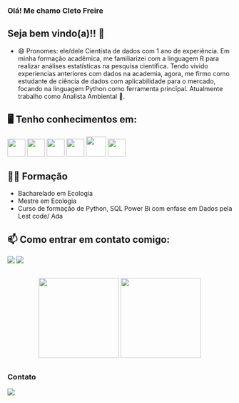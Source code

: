 ### Olá! Me chamo Cleto Freire

## Seja bem vindo(a)!! 👋
- 😄 Pronomes: ele/dele
Cientista de dados com 1 ano de experiência. Em minha formação acadêmica, me familiarizei com a linguagem R para realizar análises estatísticas na pesquisa científica. Tendo vivido experiencias anteriores com dados na academia, agora, me firmo como estudante de ciência de dados com aplicabilidade para o mercado, focando na linguagem Python como ferramenta principal. Atualmente trabalho como Analista Ambiental 🌱.

## 🖥️ Tenho conhecimentos em: 

<img src="https://cdn.jsdelivr.net/gh/devicons/devicon/icons/postgresql/postgresql-original-wordmark.svg" width="40" height="40"/>  <img src="https://cdn.jsdelivr.net/gh/devicons/devicon/icons/python/python-plain-wordmark.svg" width="40" height="40"/>  <img src="https://cdn.jsdelivr.net/gh/devicons/devicon/icons/jupyter/jupyter-original-wordmark.svg" width="40" height="40"/>  <img src="https://cdn.jsdelivr.net/gh/devicons/devicon/icons/numpy/numpy-original-wordmark.svg" width="40" height="40"/>  <img src="https://cdn.jsdelivr.net/gh/devicons/devicon/icons/pandas/pandas-original-wordmark.svg" width="45" height="45"/>  <img src="https://cdn.jsdelivr.net/gh/devicons/devicon/icons/r/r-original.svg" width="40" height="40" />

## 👨‍🎓 Formação
- Bacharelado em Ecologia 
- Mestre em Ecologia
- Curso de formação de Python, SQL Power Bi com enfase em Dados  pela Lest code/ Ada 

          
## 📫 Como entrar em contato comigo:

<a href = "mailto:cletofreire@gmail.com"><img src="https://img.shields.io/badge/Gmail-D14836?style=for-the-badge&logo=gmail&logoColor=white" target="_blank"></a> 
<a href="https://www.linkedin.com/in/cleto-freire-data-science/" target="_blank"><img src="https://img.shields.io/badge/-LinkedIn-%230077B5?style=for-the-badge&logo=linkedin&logoColor=white" target="_blank"></a>   
</div>


##

<div align="center">
  <img height="180em" src="https://github-readme-stats.vercel.app/api?username=cletofreire&show_icons=true&theme=dracula&include_all_commits=true&count_private=true"/>
  <img height="180em" src="https://github-readme-stats.vercel.app/api/top-langs/?username=cletofreire&layout=compact&langs_count=7&theme=dracula"/>
</div>

##
 ##
 
 ### Contato
 
 <div> 
  <a href="https://www.linkedin.com/in/cleto-freire-65b23621b/" target="_blank"><img src="https://img.shields.io/badge/LinkedIn-0077B5?style=for-the-badge&logo=linkedin&logoColor=white" target="_blank"></a>
</div>

